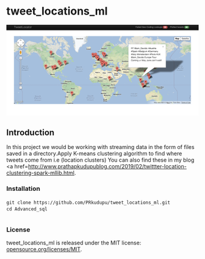 # tweet_locations_ml

![alt text](tweet_locations.png)
## Introduction
In this project we would be working with streaming data in the form of files saved in a directory.Apply K-means clustering algorithm to find where tweets come from i.e (location clusters)
You can also find these in my blog <a href=http://www.prathapkudupublog.com/2019/02/twittter-location-clustering-spark-mllib.html</a>. 

### Installation
<table>
      <tr>
            <code>git clone https://github.com/PRkudupu/tweet_locations_ml.git                                                                  </code>
      </tr>
      <br>
      <tr>
          <code>cd Advanced_sql</code> 
      </tr>
</table>

### License 
tweet_locations_ml is released under the MIT license:
 <a href="https://opensource.org/licenses/MIT">opensource.org/licenses/MIT</a>.
